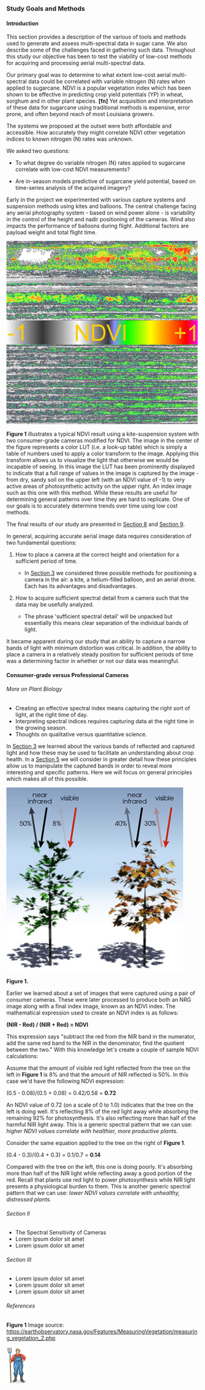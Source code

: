 ### Study Goals and Methods

#### Introduction

This section provides a description of the various of tools and methods used to generate and assess multi-spectral data in 
sugar cane. We also describe some of the challenges faced in gathering such data. Throughout this study our objective 
has been to test the viability of low-cost methods for acquiring and processing aerial multi-spectral data. 

Our primary goal was to determine to what extent low-cost aerial multi-spectral data could be correlated with variable 
nitrogen (N) rates when applied to sugarcane. NDVI is a popular vegetation index which has been shown to be effective in 
predicting crop yield potentials (YP) in wheat, sorghum and in other plant species. __[fn]__  Yet acquisition and interpretation 
of these data for sugarcane using traditional methods is expensive, error prone, and often beyond reach of most 
Louisiana growers.

The systems we proposed at the outset were both affordable and accessible. How accurately they might correlate 
NDVI other vegetation indices to known nitrogen (N) rates was unknown.

We asked two questions:

* To what degree do variable nitrogen (N) rates applied to sugarcane correlate with low-cost NDVI measurements?

* Are in-season models predictive of sugarcane yield potential, based on time-series analysis of the acquired imagery?

Early in the project we experimented with various capture systems and suspension methods using kites and 
balloons. The central challenge facing any aerial photography system - based on wind power alone - is variability in the 
control of the height and nadir positioning of the cameras. Wind also impacts the performance of balloons during flight. 
Additional factors are payload weight and total flight time. 

![](img/kite_image_fastie_lut.png)

__Figure 1__ illustrates a typical NDVI result using a kite-suspension system with two consumer-grade cameras modified 
for NDVI. The image in the center of the figure represents a color LUT (i.e. a look-up table) which is simply a table of 
numbers used to apply a color transform to the image. Applying this transform allows us to visualize the light that 
otherwise we would be incapable of seeing. In this image the LUT has been prominently displayed to indicate that a full 
range of values in the image is captured by the image - from dry, sandy soil on the upper left (with an NDVI value of -1)
to very active areas of photosynthetic activity on the upper right. An index image such as this one  with this method. 
While these results are useful for determining general patterns over time they are hard to replicate. One of our goals 
is to accurately determine trends over time using low cost methods. 
 
The final results of our study are 
presented in [Section 8](study_results_balloons.md) and [Section 9](readme_resources/study_results_drones.md). 

In general, acquiring accurate aerial image data requires consideration of two fundamental questions: 

1. How to place a camera at the correct height and orientation for a sufficient period of time.

    * In [Section 3](kites_balloons_drones.md) we considered three possible methods for positioning a camera 
    in the air: a kite, a helium-filled balloon, and an aerial drone. Each has its advantages and disadvantages.
    
2. How to acquire sufficient spectral detail from a camera such that the data may be usefully analyzed.

    * The phrase 'sufficient spectral detail' will be unpacked but essentially this means clear separation of the 
    individual bands of light.  
    
It became apparent during our study that an ability to capture a narrow bands of light with minimum distortion was critical. 
In addition, the ability to place a camera in a relatively steady position for sufficient periods of time was a determining 
factor in whether or not our data was meaningful.

#### Consumer-grade versus Professional Cameras

  

###### More on Plant Biology

* Creating an effective spectral index means capturing the right sort of light, at the right time of day. 
* Interpreting spectral indices requires capturing data at the right time in the growing season.
* Thoughts on qualitative versus quantitative science.

In [Section 3](kites_balloons_drones.md) we learned about the various bands of reflected and captured light and how these 
may be used to facilitate an understanding about crop health. In a [Section 5]() we will consider in greater detail how 
these principles allow us to manipulate the captured bands in order to reveal more interesting and specific patterns. 
Here we will focus on general principles which makes all of this possible. 

![](img/ndvi_biology.png) 

__Figure 1.__

Earlier we learned about a set of images that were captured using a pair of consumer cameras. These were later processed to produce both an NRG
image along with a final index image, known as an NDVI index. The mathematical expression used to create an NDVI index 
is as follows:

__(NIR - Red) / (NIR + Red) =  NDVI__

This expression says "subtract the red from the NIR band in the numerator, add the same red band to the NIR in the denominator, 
find the quotient between the two." With this knowledge let's create a couple of sample NDVI calculations:

Assume that the amount of visible red light reflected from the tree on the left in __Figure 1__ is 8% and that the amount of NIR 
reflected is 50%. In this case we'd have the following NDVI expression: 

(0.5 - 0.08)/(0.5 + 0.08) = 0.42/0.58 = __0.72__ 

An NDVI value of 0.72 (on a scale of 0 to 1.0) indicates that the tree on the left is doing well. It's reflecting 8% of the red light away while absorbing 
the remaining 92% for photosynthesis. It's also reflecting more than half of the harmful NIR light away. 
This is a generic spectral pattern that we can use: _higher NDVI values correlate with healthier, more productive plants_. 

Consider the same equation applied to the tree on the right of __Figure 1__. 
  
(0.4 - 0.3)/(0.4 + 0.3) = 0.1/0.7 = __0.14__ 

Compared with the tree on the left, this one is doing poorly. It's absorbing more than half of the NIR 
light while reflecting away a good portion of the red. Recall that plants use red light to power photosynthesis while NIR 
light presents a physiological burden to them. This is another generic spectral pattern that we can use: _lower NDVI values correlate with unhealthy, distressed plants_. 


###### Section II

* The Spectral Sensitivity of Cameras
* Lorem ipsum dolor sit amet
* Lorem ipsum dolor sit amet

###### Section III

* Lorem ipsum dolor sit amet
* Lorem ipsum dolor sit amet
* Lorem ipsum dolor sit amet


###### References
__Figure 1__ Image source: https://earthobservatory.nasa.gov/Features/MeasuringVegetation/measuring_vegetation_2.php

![](img/farmera.png) 